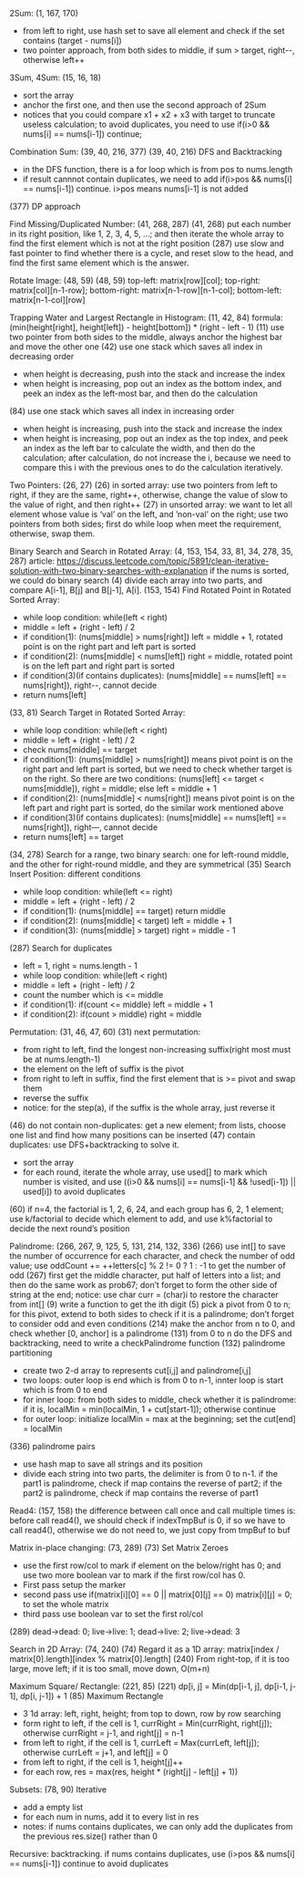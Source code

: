2Sum: (1, 167, 170)

- from left to right, use hash set to save all element and check if the set contains (target - nums[i])
- two pointer approach, from both sides to middle, if sum > target, right--, otherwise left++

3Sum, 4Sum: (15, 16, 18)

- sort the array
- anchor the first one, and then use the second approach of 2Sum
- notices that you could compare x1 + x2 + x3 with target to truncate useless calculation; to avoid duplicates, you need to use if(i>0 && nums[i] == nums[i-1]) continue;

Combination Sum: (39, 40, 216, 377)
(39, 40, 216) DFS and Backtracking

- in the DFS function, there is a for loop which is from pos to nums.length
- if result cannnot contain duplicates, we need to add if(i>pos && nums[i] == nums[i-1]) continue. i>pos means nums[i-1] is not added

(377) DP approach

Find Missing/Duplicated Number: (41, 268, 287)
(41, 268) put each number in its right position, like 1, 2, 3, 4, 5, …; and then iterate the whole array to find the first element which is not at the right position
(287) use slow and fast pointer to find whether there is a cycle, and reset slow to the head, and find the first same element which is the answer.

Rotate Image: (48, 59)
(48, 59) top-left: matrix[row][col]; top-right: matrix[col][n-1-row]; bottom-right: matrix[n-1-row][n-1-col]; bottom-left: matrix[n-1-col][row]

Trapping Water and Largest Rectangle in Histogram: (11, 42, 84)
formula: (min(height[right], height[left]) - height[bottom]) * (right - left - 1)
(11) use two pointer from both sides to the middle, always anchor the highest bar and move the other one
(42) use one stack which saves all index in decreasing order

- when height is decreasing, push into the stack and increase the index
- when height is increasing, pop out an index as the bottom index, and peek an index as the left-most bar, and then do the calculation

(84) use one stack which saves all index in increasing order

- when height is increasing, push into the stack and increase the index
- when height is increasing, pop out an index as the top index, and peek an index as the left bar to calculate the width, and then do the calculation; after calculation, do not increase the i, because we need to compare this i with the previous ones to do the calculation iteratively.

Two Pointers: (26, 27)
(26) in sorted array: use two pointers from left to right, if they are the same, right++, otherwise, change the value of slow to the value of right, and then right++
(27) in unsorted array: we want to let all element whose value is ‘val’ on the left, and ’non-val’ on the right; use two pointers from both sides; first do while loop when meet the requirement, otherwise, swap them.

Binary Search and Search in Rotated Array: (4, 153, 154, 33, 81, 34, 278, 35, 287)
article: https://discuss.leetcode.com/topic/5891/clean-iterative-solution-with-two-binary-searches-with-explanation
if the nums is sorted, we could do binary search
(4) divide each array into two parts, and compare A[i-1], B[j] and B[j-1], A[i].
(153, 154) Find Rotated Point in Rotated Sorted Array:

- while loop condition: while(left < right)
- middle = left + (right - left) / 2
- if condition(1): (nums[middle] > nums[right]) left = middle + 1, rotated point is on the right part and left part is sorted
- if condition(2): (nums[middle] < nums[left]) right = middle, rotated point is on the left part and right part is sorted
- if condition(3)(if contains duplicates): (nums[middle] == nums[left] == nums[right]), right--, cannot decide
- return nums[left]

(33, 81) Search Target in Rotated Sorted Array:

- while loop condition: while(left < right)
- middle = left + (right - left) / 2
- check nums[middle] == target
- if condition(1): (nums[middle] > nums[right]) means pivot point is on the right part and left part is sorted, but we need to check whether target is on the right. So there are two conditions: (nums[left] <= target < nums[middle]), right = middle; else left = middle + 1
- if condition(2): (nums[middle] < nums[right]) means pivot point is on the left part and right part is sorted, do the similar work mentioned above
- if condition(3)(if contains duplicates): (nums[middle] == nums[left] == nums[right]), right—, cannot decide
- return nums[left] == target

(34, 278) Search for a range, two binary search: one for left-round middle, and the other for right-round middle, and they are symmetrical
(35) Search Insert Position: different conditions

- while loop condition: while(left <= right)
- middle = left + (right - left) / 2
- if condition(1): (nums[middle] == target) return middle
- if condition(2): (nums[middle] < target) left = middle + 1
- if condition(3): (nums[middle] > target) right = middle - 1

(287) Search for duplicates

- left = 1, right = nums.length - 1
- while loop condition: while(left < right)
- middle = left + (right - left) / 2
- count the number which is <= middle
- if condition(1): if(count <= middle) left = middle + 1
- if condition(2): if(count > middle) right = middle

Permutation: (31, 46, 47, 60)
(31) next permutation:

- from right to left, find the longest non-increasing suffix(right most must be at nums.length-1)
- the element on the left of suffix is the pivot
- from right to left in suffix, find the first element that is >= pivot and swap them
- reverse the suffix
- notice: for the step(a), if the suffix is the whole array, just reverse it

(46) do not contain non-duplicates: get a new element; from lists, choose one list and find how many positions can be inserted
(47) contain duplicates: use DFS+backtracking to solve it.

- sort the array
- for each round, iterate the whole array, use used[] to mark which number is visited, and use ((i>0 && nums[i] == nums[i-1] && !used[i-1]) || used[i]) to avoid duplicates

(60) if n=4, the factorial is 1, 2, 6, 24, and each group has 6, 2, 1 element; use k/factorial to decide which element to add, and use k%factorial to decide the next round’s position

Palindrome: (266, 267, 9, 125, 5, 131, 214, 132, 336)
(266) use int[] to save the number of occurrence for each character, and check the number of odd value; use oddCount += ++letters[c] % 2 != 0 ? 1 : -1 to get the number of odd
(267) first get the middle character, put half of letters into a list; and then do the same work as prob67; don’t forget to form the other side of string at the end; notice: use char curr = (char)i to restore the character from int[]
(9) write a function to get the ith digit
(5) pick a pivot from 0 to n; for this pivot, extend to both sides to check if it is a palindrome; don’t forget to consider odd and even conditions
(214) make the anchor from n to 0, and check whether [0, anchor] is a palindrome
(131) from 0 to n do the DFS and backtracking, need to write a checkPalindrome function
(132) palindrome partitioning

- create two 2-d array to represents cut[i,j] and palindrome[i,j]
- two loops: outer loop is end which is from 0 to n-1, innter loop is start which is from 0 to end
- for inner loop: from both sides to middle, check whether it is palindrome: if it is, localMin = min(localMin, 1 + cut[start-1]); otherwise continue
- for outer loop: initialize localMin = max at the beginning; set the cut[end] = localMin

(336) palindrome pairs

- use hash map to save all strings and its position
- divide each string into two parts, the delimiter is from 0 to n-1. if the part1 is palindrome, check if map contains the reverse of part2; if the part2 is palindrome, check if map contains the reverse of part1

Read4: (157, 158)
the difference between call once and call multiple times is: before call read4(), we should check if indexTmpBuf is 0, if so we have to call read4(), otherwise we do not need to, we just copy from tmpBuf to buf

Matrix in-place changing: (73, 289)
(73) Set Matrix Zeroes

- use the first row/col to mark if element on the below/right has 0; and use two more boolean var to mark if the first row/col has 0.
- First pass setup the marker
- second pass use if(matrix[i][0] == 0 || matrix[0][j] == 0) matrix[i][j] = 0; to set the whole matrix
- third pass use boolean var to set the first rol/col

(289) dead->dead: 0; live->live: 1; dead->live: 2; live->dead: 3

Search in 2D Array: (74, 240)
(74) Regard it as a 1D array: matrix[index / matrix[0].length][index % matrix[0].length]
(240) From right-top, if it is too large, move left; if it is too small, move down, O(m+n)

Maximum Square/ Rectangle: (221, 85)
(221) dp[i, j] = Min(dp[i-1, j], dp[i-1, j-1], dp[i, j-1]) + 1
(85) Maximum Rectangle

- 3 1d array: left, right, height; from top to down, row by row searching
- form right to left, if the cell is 1, currRight = Min(currRight, right[j]); otherwise currRight = j-1, and right[j] = n-1
- from left to right, if the cell is 1, currLeft = Max(currLeft, left[j]); otherwise currLeft = j+1, and left[j] = 0
- from left to right, if the cell is 1, height[j]++
- for each row, res = max(res, height * (right[j] - left[j] + 1))

Subsets: (78, 90)
Iterative

- add a empty list
- for each num in nums, add it to every list in res
- notes: if nums contains duplicates, we can only add the duplicates from the previous res.size() rather than 0

Recursive: backtracking. if nums contains duplicates, use (i>pos && nums[i] == nums[i-1]) continue to avoid duplicates